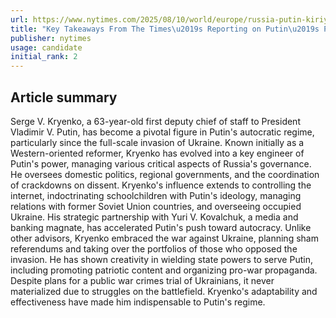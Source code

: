 ```yaml
---
url: https://www.nytimes.com/2025/08/10/world/europe/russia-putin-kiriyenko-takeaways.html
title: "Key Takeaways From The Times\u2019s Reporting on Putin\u2019s Powerful Aide"
publisher: nytimes
usage: candidate
initial_rank: 2
---
```

## Article summary
Serge V. Kryenko, a 63-year-old first deputy chief of staff to President Vladimir V. Putin, has become a pivotal figure in Putin's autocratic regime, particularly since the full-scale invasion of Ukraine. Known initially as a Western-oriented reformer, Kryenko has evolved into a key engineer of Putin's power, managing various critical aspects of Russia's governance. He oversees domestic politics, regional governments, and the coordination of crackdowns on dissent. Kryenko's influence extends to controlling the internet, indoctrinating schoolchildren with Putin's ideology, managing relations with former Soviet Union countries, and overseeing occupied Ukraine. His strategic partnership with Yuri V. Kovalchuk, a media and banking magnate, has accelerated Putin's push toward autocracy. Unlike other advisors, Kryenko embraced the war against Ukraine, planning sham referendums and taking over the portfolios of those who opposed the invasion. He has shown creativity in wielding state powers to serve Putin, including promoting patriotic content and organizing pro-war propaganda. Despite plans for a public war crimes trial of Ukrainians, it never materialized due to struggles on the battlefield. Kryenko's adaptability and effectiveness have made him indispensable to Putin's regime.
